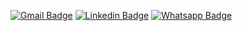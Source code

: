 [![Gmail Badge](https://img.shields.io/badge/-Gmail-c14438?style=flat-square&logo=Gmail&logoColor=white&link=mailto:awintiahmed2017@gmail.com)](mailto:awintiahmed2017@gmail.com)
[![Linkedin Badge](https://img.shields.io/badge/-LinkedIn-0e76a8?style=flat-square&logo=Linkedin&logoColor=white)](https://www.linkedin.com/in/kgaugelo-mthethwa-00a22520a/)
[![Whatsapp Badge](https://img.shields.io/badge/-Whatsapp-4CA143?style=flat-square&labelColor=4CA143&logo=whatsapp&logoColor=white&link=https://api.whatsapp.com/send?phone=27678827616&text=Hello!👋)](https://api.whatsapp.com/send?phone=27678827616&text=Hello!👋)
